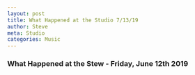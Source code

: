 ```yaml
---
layout: post
title: What Happened at the Studio 7/13/19
author: Steve
meta: Studio
categories: Music
---
```

### What Happened at the Stew - Friday, June 12th 2019

